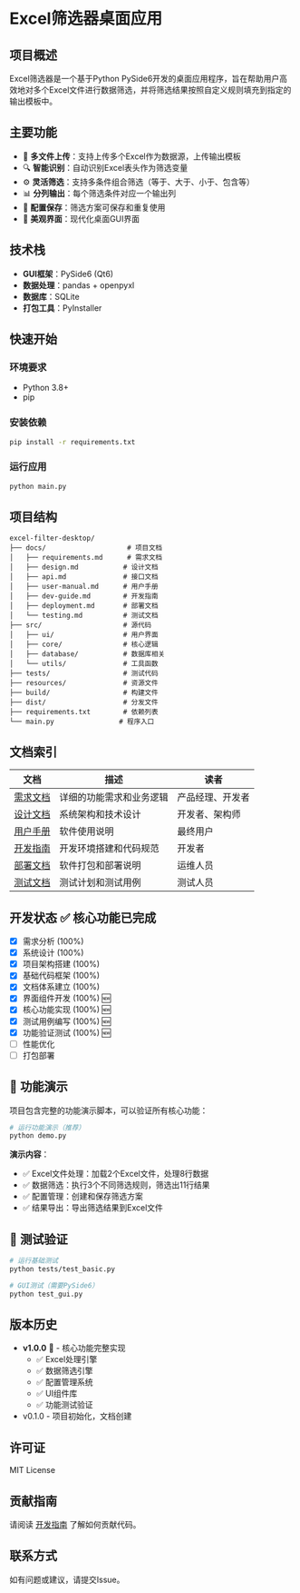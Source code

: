 # Excel筛选器桌面应用

## 项目概述

Excel筛选器是一个基于Python PySide6开发的桌面应用程序，旨在帮助用户高效地对多个Excel文件进行数据筛选，并将筛选结果按照自定义规则填充到指定的输出模板中。

## 主要功能

- 📁 **多文件上传**：支持上传多个Excel作为数据源，上传输出模板
- 🔍 **智能识别**：自动识别Excel表头作为筛选变量
- ⚙️ **灵活筛选**：支持多条件组合筛选（等于、大于、小于、包含等）
- 📊 **分列输出**：每个筛选条件对应一个输出列
- 💾 **配置保存**：筛选方案可保存和重复使用
- 🎨 **美观界面**：现代化桌面GUI界面

## 技术栈

- **GUI框架**：PySide6 (Qt6)
- **数据处理**：pandas + openpyxl
- **数据库**：SQLite
- **打包工具**：PyInstaller

## 快速开始

### 环境要求

- Python 3.8+
- pip

### 安装依赖

```bash
pip install -r requirements.txt
```

### 运行应用

```bash
python main.py
```

## 项目结构

```
excel-filter-desktop/
├── docs/                    # 项目文档
│   ├── requirements.md      # 需求文档  
│   ├── design.md           # 设计文档
│   ├── api.md              # 接口文档
│   ├── user-manual.md      # 用户手册
│   ├── dev-guide.md        # 开发指南
│   ├── deployment.md       # 部署文档
│   └── testing.md          # 测试文档
├── src/                    # 源代码
│   ├── ui/                 # 用户界面
│   ├── core/               # 核心逻辑
│   ├── database/           # 数据库相关
│   └── utils/              # 工具函数
├── tests/                  # 测试代码
├── resources/              # 资源文件
├── build/                  # 构建文件
├── dist/                   # 分发文件
├── requirements.txt        # 依赖列表
└── main.py                # 程序入口
```

## 文档索引

| 文档 | 描述 | 读者 |
|------|------|------|
| [需求文档](docs/requirements.md) | 详细的功能需求和业务逻辑 | 产品经理、开发者 |
| [设计文档](docs/design.md) | 系统架构和技术设计 | 开发者、架构师 |
| [用户手册](docs/user-manual.md) | 软件使用说明 | 最终用户 |
| [开发指南](docs/dev-guide.md) | 开发环境搭建和代码规范 | 开发者 |
| [部署文档](docs/deployment.md) | 软件打包和部署说明 | 运维人员 |
| [测试文档](docs/testing.md) | 测试计划和测试用例 | 测试人员 |

## 开发状态 ✅ 核心功能已完成

- [x] 需求分析 (100%)
- [x] 系统设计 (100%)
- [x] 项目架构搭建 (100%)
- [x] 基础代码框架 (100%)
- [x] 文档体系建立 (100%)
- [x] 界面组件开发 (100%) 🆕
- [x] 核心功能实现 (100%) 🆕
- [x] 测试用例编写 (100%) 🆕
- [x] 功能验证测试 (100%) 🆕
- [ ] 性能优化
- [ ] 打包部署

## 🚀 功能演示

项目包含完整的功能演示脚本，可以验证所有核心功能：

```bash
# 运行功能演示（推荐）
python demo.py
```

**演示内容**：
- ✅ Excel文件处理：加载2个Excel文件，处理8行数据
- ✅ 数据筛选：执行3个不同筛选规则，筛选出11行结果
- ✅ 配置管理：创建和保存筛选方案
- ✅ 结果导出：导出筛选结果到Excel文件

## 🧪 测试验证

```bash
# 运行基础测试
python tests/test_basic.py

# GUI测试（需要PySide6）
python test_gui.py
```

## 版本历史

- **v1.0.0** 🎉 - 核心功能完整实现
  - ✅ Excel处理引擎
  - ✅ 数据筛选引擎  
  - ✅ 配置管理系统
  - ✅ UI组件库
  - ✅ 功能测试验证
- v0.1.0 - 项目初始化，文档创建

## 许可证

MIT License

## 贡献指南

请阅读 [开发指南](docs/dev-guide.md) 了解如何贡献代码。

## 联系方式

如有问题或建议，请提交Issue。 